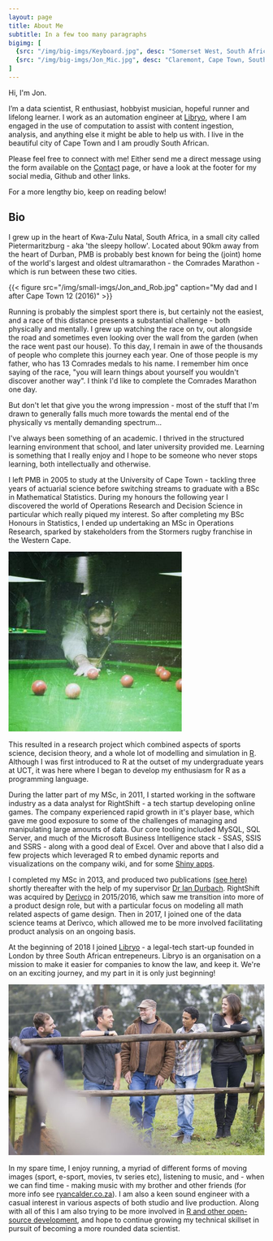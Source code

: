 ```yaml
---
layout: page
title: About Me
subtitle: In a few too many paragraphs
bigimg: [
  {src: "/img/big-imgs/Keyboard.jpg", desc: "Somerset West, South Africa (2015)"}, 
  {src: "/img/big-imgs/Jon_Mic.jpg", desc: "Claremont, Cape Town, South Africa (2015)"}
]
---
```


Hi, I'm Jon.

I’m a data scientist, R enthusiast, hobbyist musician, hopeful runner and 
lifelong learner. I work as an automation engineer at 
[Libryo](http://libryo.com/), where I am engaged in the use of computation to 
assist with content ingestion, analysis, and anything else it might be able to 
help us with. I live in the beautiful city of Cape Town and I am proudly South 
African.

Please feel free to connect with me! Either send me a direct message using the 
form available on the [Contact](/contact/) page, or 
have a look at the footer for my social media, Github and other links.

For a more lengthy bio, keep on reading below!

## Bio

I grew up in the heart of Kwa-Zulu Natal, South Africa, in a small 
city called Pietermaritzburg - aka 'the sleepy hollow'. Located about 90km away 
from the heart of Durban, PMB is probably best known for being the (joint) home 
of the world's largest and oldest ultramarathon - the Comrades Marathon - which 
is run between these two cities.

{{< figure src="/img/small-imgs/Jon_and_Rob.jpg" caption="My dad and I after Cape Town 12 (2016)" >}}

Running is probably the simplest sport there is, but certainly not the easiest, 
and a race of this distance presents a substantial challenge - both physically 
and mentally. I grew up watching the race on tv, out alongside the road and 
sometimes even looking over the wall from the garden (when the race went past 
our house). To this day, I remain in awe of the thousands of people who complete 
this journey each year. One of those people is my father, who has 13 Comrades 
medals to his name. I remember him once saying of the race, "you will learn 
things about yourself you wouldn't discover another way". I think I'd like to 
complete the Comrades Marathon one day.

But don't let that give you the wrong impression - most of the stuff that I'm 
drawn to generally falls much more towards the mental end of the physically vs 
mentally demanding spectrum...

I've always been something of an academic. I thrived in the structured learning 
environment that school, and later university provided me. Learning is something 
that I really enjoy and I hope to be someone who never stops learning, both 
intellectually and otherwise.

I left PMB in 2005 to study at the University of Cape Town - tackling three 
years of actuarial science before switching streams to graduate with a BSc in 
Mathematical Statistics. During my honours the following year I discovered 
the world of Operations Research and Decision Science in particular which really 
piqued my interest. So after completing my BSc Honours in Statistics, I 
ended up undertaking an MSc in Operations Research, sparked by stakeholders from 
the Stormers rugby franchise in the Western Cape. 

![Playing pool in Bruge](/img/small-imgs/Pool_in_Bruges.jpg#floatleft "Playing pool in Bruges")

This resulted in a research project which combined aspects of sports science, 
decision theory, and a whole lot of modelling and simulation in 
[R](https://www.r-project.org/about.html). Although I was first introduced to R 
at the outset of my undergraduate years at UCT, it was here where I began to 
develop my enthusiasm for R as a programming language.

During the latter part of my MSc, in 2011, I started working in the software 
industry as a data analyst for RightShift - a tech startup developing online 
games. The company experienced rapid growth in it's player base, which gave me 
good exposure to some of the challenges of managing and manipulating large 
amounts of data. Our core tooling included MySQL, SQL Server, and much of the 
Microsoft Business Intelligence stack - SSAS, SSIS and SSRS - along with a good
deal of Excel. Over and above that I also did a few projects which leveraged R 
to embed dynamic reports and visualizations on the company wiki, and for some 
[Shiny apps](http://shiny.rstudio.com/).

I completed my MSc in 2013, and produced two publications 
[(see here)](/cv/) shortly thereafter with the help 
of my supervisor 
[Dr Ian Durbach](http://www.stats.uct.ac.za/stats/people/academic/durbach). 
RightShift was acquired by [Derivco](https://derivco.com/) in 2015/2016, which 
saw me transition into more of a product design role, but with a particular 
focus on modeling all math related aspects of game design. Then in 2017, I 
joined one of the data science teams at Derivco, which allowed me to be more 
involved facilitating product analysis on an ongoing basis.

At the beginning of 2018 I joined [Libryo](http://libryo.com/) - a legal-tech 
start-up founded in London by three South African entrepeneurs. Libryo is an 
organisation on a mission to make it easier for companies to know the law, and 
keep it. We're on an exciting journey, and my part in it is only just beginning!

![The Ryan Calder Band](/img/small-imgs/RCB.jpg "The Ryan Calder Band")

In my spare time, I enjoy running, a myriad of different forms of moving images 
(sport, e-sport, movies, tv series etc), listening to music, and - when we can 
find time - making music with my brother and other friends (for more info 
see [ryancalder.co.za](http://www.ryancalder.co.za)). I am also a keen sound 
engineer with a casual interest in various aspects of both studio and live 
production. Along with all of this I am also trying to be more involved in 
[R and other open-source development](http://github.com/jonmcalder), and hope to 
continue growing my technical skillset in pursuit of becoming a more rounded 
data scientist.

